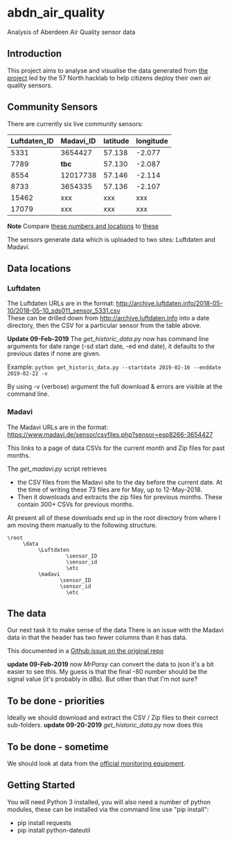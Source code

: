 # abdn_air_quality
Analysis of Aberdeen Air Quality sensor data

## Introduction 
This project aims to analyse and visualise the data generated from [the project](https://wiki.57north.org.uk/index.php/Projects:Air_Quality_Monitor) led by the 57 North hacklab to help citizens deploy their own air quality sensors. 


## Community Sensors 
There are currently six live community sensors:  

| Luftdaten_ID | Madavi_ID |latitude| longitude|
| :------ |:----------|:--------|:--------|
| 5331    | 3654427   |57.138  |-2.077   |
| 7789    | **tbc**   |57.130  |-2.087   |
| 8554    | 12017738  |57.146  |-2.114   |
| 8733    | 3654335   |57.136  |-2.107   |
| 15462   |  xxx  | xxx  |  xxx |
| 17079   |  xxx  | xxx  | xxx  |

**Note** Compare [these numbers and locations](http://deutschland.maps.luftdaten.info/#12/57.1357/-2.0001) to [these](https://www.madavi.de/sensor/feinstaub-map-dht/#12/57.1450/-2.0479)


The sensors generate data which is uploaded to two sites: Luftdaten and Madavi. 

## Data locations

### Luftdaten

The Luftdaten URLs are in the format: http://archive.luftdaten.info/2018-05-10/2018-05-10_sds011_sensor_5331.csv  
These can be drilled down from http://archive.luftdaten.info into a date directory, then the CSV for a particular sensor from the table above. 

**Update 09-Feb-2019** The *get_historic_data.py* now has command line arguments for date range (-sd start date, -ed end date), it defaults to the previous dates if none are given. 

Example: `python get_historic_data.py --startdate 2019-02-16 --enddate 2019-02-22 -v
`

By using -v (verbose) argument the full download & errors are visible at the command line.

### Madavi

The Madavi URLs are in the format: https://www.madavi.de/sensor/csvfiles.php?sensor=esp8266-3654427  

This links to a page of data CSVs for the current month and Zip files for past months.  

The *get_madavi.py* script retrieves 
* the CSV files from the Madavi site to the day before the current date. At the time of writing these 73 files are for May, up to 12-May-2018.
* Then it downloads and extracts the zip files for previous months. These contain 300+ CSVs for previous months.

At present all of these downloads end up in the root directory from where I am moving them manually to the following structure.

```
\root
     \data
          \Luftdaten
                   \sensor_ID
                   \sensor_id
                   \etc
          \madavi
                 \sensor_ID
                 \sensor_id
                   \etc

```

## The data

Our next task it to make sense of the data
There is an issue with the Madavi data in that the header has two fewer columns than it has data. 

This documented in a [Github issue on the original repo](https://github.com/opendata-stuttgart/madavi-api/issues/8)

**update 09-Feb-2019** now *MrParsy* can convert the data to json it's a bit easier to see this. My guess is that the final -80 number should be the signal value (it's probably in dBs). But other than that I'm not sure?

## To be done - priorities
Ideally we should download and extract the CSV / Zip files to their correct sub-folders.
**update 09-20-2019** *get_historic_data.py* now does this

## To be done - sometime
We should look at data from the [official monitoring equipment](http://www.scottishairquality.co.uk/latest/site-info.php?site_id=ABD0&view=latest).

## Getting Started

You will need Python 3 installed, you will also need a number of python modules, these can be installed via the command line use "pip install":
* pip install requests
* pip install python-dateutil

